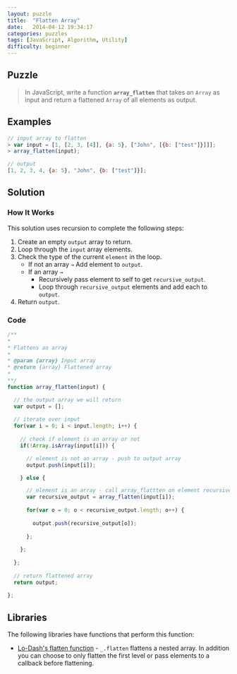 ```yaml
---
layout: puzzle
title:  "Flatten Array"
date:   2014-04-12 19:34:17
categories: puzzles
tags: [JavaScript, Algorithm, Utility]
difficulty: beginner
---
```


## Puzzle
> In JavaScript, write a function **`array_flatten`** that takes an `Array` as input and return a flattened `Array` of all elements as output.

## Examples
~~~ javascript
// input array to flatten
> var input = [1, [2, 3, [4]], {a: 5}, ["John", [{b: ["test"]}]]];
> array_flatten(input);

// output
[1, 2, 3, 4, {a: 5}, "John", {b: ["test"]}];
~~~

## Solution

### How It Works
This solution uses recursion to complete the following steps:

1. Create an empty `output` array to return.
2. Loop through the `input` array elements.
3. Check the type of the current `element` in the loop.
    * If not an array `→` Add element to `output`.
    * If an array `→`
        * Recursively pass element to self to get `recursive_output`.
        * Loop through `recursive_output` elements and add each to `output`.
4. Return `output`.


### Code
~~~ javascript
/**
*
* Flattens an array
*
* @param {array} Input array
* @return {array} Flattened array
*
**/
function array_flatten(input) {

  // the output array we will return
  var output = [];
  
  // iterate over input
  for(var i = 0; i < input.length; i++) {
    
    // check if element is an array or not
    if(!Array.isArray(input[i])) {

      // element is not an array - push to output array
      output.push(input[i]);

    } else {

      // element is an array - call array_flattten on element recursively
      var recursive_output = array_flatten(input[i]);
      
      for(var o = 0; o < recursive_output.length; o++) {
        
        output.push(recursive_output[o]);
        
      };
      
    };
    
  };
  
  // return flattened array
  return output;
  
};
~~~

## Libraries
The following libraries have functions that perform this function:

* [Lo-Dash's flatten function][lodash] - `_.flatten` flattens a nested array. In addition you can choose to only flatten the first level or pass elements to a callback before flattening.

[lodash]:    http://lodash.com/docs#flatten